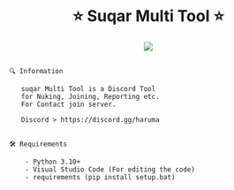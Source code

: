 
<h1 align="center">⭐ Suqar Multi Tool ⭐  </h1>

<p align="center">
  <img src="https://cdn.discordapp.com/attachments/1093289506821648434/1097865100737642596/image.png">
</p>
</p>

<p align="center">


```  

🔍 Information

   suqar Multi Tool is a Discord Tool
   for Nuking, Joining, Reporting etc.
   For Contact join server.
   
   Discord > https://discord.gg/haruma
      
   
🛠️ Requirements
    
    - Python 3.10+
    - Visual Studio Code (For editing the code)
    - requirements (pip install setup.bat)
   
 
```
